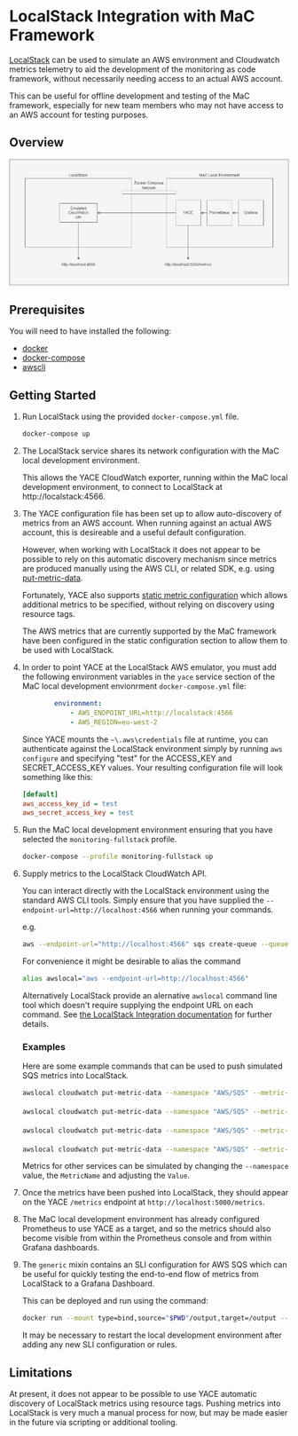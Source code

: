# LocalStack Integration with MaC Framework

[LocalStack](https://localstack.cloud/) can be used to simulate an AWS environment and Cloudwatch metrics telemetry to aid the development of the monitoring as code framework, without necessarily needing access to an actual AWS account.

This can be useful for offline development and testing of the MaC framework, especially for new team members who may not have access to an AWS account for testing purposes.

## Overview

![Architecture Overview](./overview.png)

## Prerequisites

You will need to have installed the following:

- [docker](https://docs.docker.com/engine/install/)
- [docker-compose](https://docs.docker.com/compose/install/)
- [awscli](https://docs.aws.amazon.com/cli/latest/userguide/getting-started-install.html)

## Getting Started

1. Run LocalStack using the provided `docker-compose.yml` file.

    ```sh
    docker-compose up
    ```

1. The LocalStack service shares its network configuration with the MaC local development environment.

    This allows the YACE CloudWatch exporter, running within the MaC local development environment, to connect to LocalStack at http://localstack:4566.

1. The YACE configuration file has been set up to allow auto-discovery of metrics from an AWS account. When running against an actual AWS account, this is desireable and a useful default configuration.

    However, when working with LocalStack it does not appear to be possible to rely on this automatic discovery mechanism since metrics are produced manually using the AWS CLI, or related SDK, e.g. using [put-metric-data](https://docs.aws.amazon.com/cli/latest/reference/cloudwatch/put-metric-data.html).

    Fortunately, YACE also supports [static metric configuration](https://github.com/nerdswords/yet-another-cloudwatch-exporter#static-configuration) which allows additional metrics to be specified, without relying on discovery using resource tags.

    The AWS metrics that are currently supported by the MaC framework have been configured in the static configuration section to allow them to be used with LocalStack.

1. In order to point YACE at the LocalStack AWS emulator, you must add the following environment variables in the `yace` service section of the MaC local development envionrment `docker-compose.yml` file:

    ```yml
            environment:
                - AWS_ENDPOINT_URL=http://localstack:4566
                - AWS_REGION=eu-west-2
    ```

    Since YACE mounts the `~\.aws\credentials` file at runtime, you can authenticate against the LocalStack environment simply by running `aws configure` and specifying "test" for the ACCESS_KEY and SECRET_ACCESS_KEY values. Your resulting configuration file will look something like this:

    ```ini
    [default]
    aws_access_key_id = test
    aws_secret_access_key = test
    ```

1. Run the MaC local development environment ensuring that you have selected the `monitoring-fullstack` profile.

    ```sh
    docker-compose --profile monitoring-fullstack up
    ```

1. Supply metrics to the LocalStack CloudWatch API.

    You can interact directly with the LocalStack environment using the standard AWS CLI tools. Simply ensure that you have supplied the `--endpoint-url=http://localhost:4566` when running your commands.

    e.g.

    ```sh
    aws --endpoint-url="http://localhost:4566" sqs create-queue --queue-name sample-queue
    ```

    For convenience it might be desirable to alias the command

    ```sh
    alias awslocal="aws --endpoint-url=http://localhost:4566"
    ```

    Alternatively LocalStack provide an alernative `awslocal` command line tool which doesn't require supplying the endpoint URL on each command. See [the LocalStack Integration documentation](https://docs.localstack.cloud/integrations/aws-cli/#localstack-aws-cli-awslocal) for further details.

    ### Examples

    Here are some example commands that can be used to push simulated SQS metrics into LocalStack.

    ```sh
    awslocal cloudwatch put-metric-data --namespace "AWS/SQS" --metric-data '[{"MetricName": "ApproximateNumberOfMessagesVisible", "Value": 0}]'

    awslocal cloudwatch put-metric-data --namespace "AWS/SQS" --metric-data '[{"MetricName": "ApproximateAgeOfOldestMessage", "Value": 5}]'

    awslocal cloudwatch put-metric-data --namespace "AWS/SQS" --metric-data '[{"MetricName": "NumberOfMessagesSent", "Value": 10}]'

    awslocal cloudwatch put-metric-data --namespace "AWS/SQS" --metric-data '[{"MetricName": "NumberOfMessagesDeleted", "Value": 0}]'
    ```

    Metrics for other services can be simulated by changing the `--namespace` value, the `MetricName` and adjusting the `Value`.

1. Once the metrics have been pushed into LocalStack, they should appear on the YACE `/metrics` endpoint at `http://localhost:5000/metrics`.

1. The MaC local development environment has already configured Prometheus to use YACE as a target, and so the metrics should also become visible from within the Prometheus console and from within Grafana dashboards.

1. The `generic` mixin contains an SLI configuration for AWS SQS which can be useful for quickly testing the end-to-end flow of metrics from LocalStack to a Grafana Dashboard.

    This can be deployed and run using the command:

    ```sh
    docker run --mount type=bind,source="$PWD"/output,target=/output --mount type=bind,source="$PWD"/mixin-defs,target=/input -it sre-monitoring-as-code:latest -m generic -rd -i input -o output
    ```

    It may be necessary to restart the local development environment after adding any new SLI configuration or rules.

## Limitations

At present, it does not appear to be possible to use YACE automatic discovery of LocalStack metrics using resource tags. Pushing metrics into LocalStack is very much a manual process for now, but may be made easier in the future via scripting or additional tooling.
